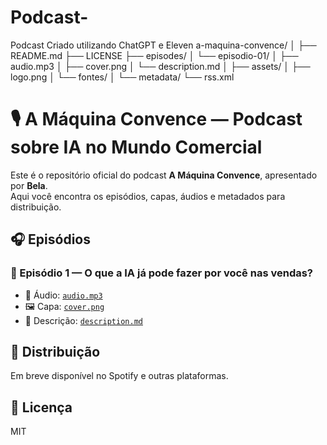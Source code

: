 # Podcast-
Podcast Criado utilizando ChatGPT e Eleven
a-maquina-convence/
│
├── README.md
├── LICENSE
├── episodes/
│   └── episodio-01/
│       ├── audio.mp3
│       ├── cover.png
│       └── description.md
│
├── assets/
│   ├── logo.png
│   └── fontes/
│
└── metadata/
    └── rss.xml
# 🎙️ A Máquina Convence — Podcast sobre IA no Mundo Comercial

Este é o repositório oficial do podcast **A Máquina Convence**, apresentado por **Bela**.  
Aqui você encontra os episódios, capas, áudios e metadados para distribuição.

## 🎧 Episódios

### 🔹 Episódio 1 — O que a IA já pode fazer por você nas vendas?
- 🎵 Áudio: [`audio.mp3`](episodes/episodio-01/audio.mp3)
- 🖼️ Capa: [`cover.png`](episodes/episodio-01/cover.png)
- 📝 Descrição: [`description.md`](episodes/episodio-01/description.md)

## 🔗 Distribuição
Em breve disponível no Spotify e outras plataformas.

## 📄 Licença
MIT
